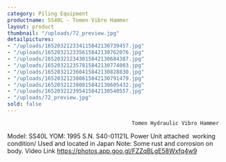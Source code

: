 ```yaml
---
category: Piling Equipment
productname: SS40L - Tomen Vibro Hammer
layout: product
thumbnail: "/uploads/72_preview.jpg"
detailpictures:
- "/uploads/165203212334115842130739457.jpg"
- "/uploads/165203212335615842130762076.jpg"
- "/uploads/165203212343015842130684387.jpg"
- "/uploads/165203212357815842130774003.jpg"
- "/uploads/165203212360415842130828830.jpg"
- "/uploads/165203212380615842130791479.jpg"
- "/uploads/165203212380815842130605432.jpg"
- "/uploads/165203212395415842130540557.jpg"
- "/uploads/72_preview.jpg"
sold: false
---
```


                                            Tomen Hydraulic Vibro Hammer
Model: SS40L YOM: 1995 S.N. S40-01121L
Power Unit attached 
working condition/ Used and located in Japan
Note: Some rust and corrosion on body.
Video Link https://photos.app.goo.gl/FZZqBLgE58Wxfq4w9
 


